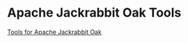 # Apache Jackrabbit Oak Tools

[Tools for Apache Jackrabbit Oak](https://thomasmueller.github.io/oakTools/)  
